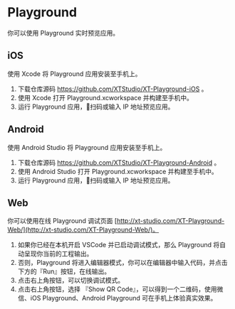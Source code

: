 # Playground

你可以使用 Playground 实时预览应用。

## iOS

使用 Xcode 将 Playground 应用安装至手机上。

1. 下载仓库源码 https://github.com/XTStudio/XT-Playground-iOS 。
2. 使用 Xcode 打开 Playground.xcworkspace 并构建至手机中。
3. 运行 Playground 应用，扫码或输入 IP 地址预览应用。

## Android

使用 Android Studio 将 Playground 应用安装至手机上。

1. 下载仓库源码 https://github.com/XTStudio/XT-Playground-Android 。
2. 使用 Android Studio 打开 Playground.xcworkspace 并构建至手机中。
3. 运行 Playground 应用，扫码或输入 IP 地址预览应用。

## Web

你可以使用在线 Playground 调试页面 [http://xt-studio.com/XT-Playground-Web/](http://xt-studio.com/XT-Playground-Web/)。

1. 如果你已经在本机开启 VSCode 并已启动调试模式，那么 Playground 将自动呈现你当前的工程输出。
2. 否则，Playground 将进入编辑器模式，你可以在编辑器中输入代码，并点击下方的『Run』按钮，在线输出。
3. 点击右上角按钮，可以切换调试模式。
4. 点击右上角按钮，选择 『Show QR Code』，可以得到一个二维码，使用微信、iOS Playground、Android Playground 可在手机上体验真实效果。